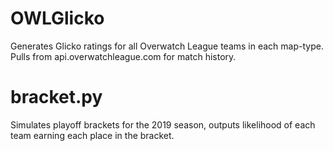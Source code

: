 # OWLGlicko

Generates Glicko ratings for all Overwatch League teams in each map-type. Pulls from api.overwatchleague.com for match history.

# bracket.py

Simulates playoff brackets for the 2019 season, outputs likelihood of each team earning each place in the bracket.
